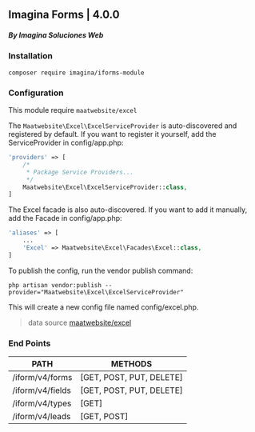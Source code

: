 ## Imagina Forms | 4.0.0
##### By Imagina Soluciones Web

### Installation

`` composer require imagina/iforms-module ``

### Configuration

This module require ``maatwebsite/excel``

The ``Maatwebsite\Excel\ExcelServiceProvider`` is auto-discovered and registered by default.
If you want to register it yourself, add the ServiceProvider in config/app.php:

```php
'providers' => [
    /*
     * Package Service Providers...
     */
    Maatwebsite\Excel\ExcelServiceProvider::class,
]
```

The Excel facade is also auto-discovered.
If you want to add it manually, add the Facade in config/app.php:

```php
'aliases' => [
    ...
    'Excel' => Maatwebsite\Excel\Facades\Excel::class,
]
```

To publish the config, run the vendor publish command:
```
php artisan vendor:publish --provider="Maatwebsite\Excel\ExcelServiceProvider"
```
This will create a new config file named config/excel.php.

> data source [maatwebsite/excel](https://docs.laravel-excel.com/3.1/getting-started/installation.html)

### End Points
  | PATH | METHODS |
  | ------------- | ------------- | 
  | /iform/v4/forms | [GET, POST, PUT, DELETE] |
  | /iform/v4/fields | [GET, POST, PUT, DELETE] |
  | /iform/v4/types | [GET] |
  | /iform/v4/leads | [GET, POST] |

